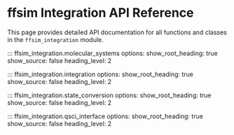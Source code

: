 # ffsim Integration API Reference

This page provides detailed API documentation for all functions and classes in the `ffsim_integration` module.

::: ffsim_integration.molecular_systems
    options:
      show_root_heading: true
      show_source: false
      heading_level: 2

::: ffsim_integration.integration
    options:
      show_root_heading: true
      show_source: false
      heading_level: 2

::: ffsim_integration.state_conversion
    options:
      show_root_heading: true
      show_source: false
      heading_level: 2

::: ffsim_integration.qsci_interface
    options:
      show_root_heading: true
      show_source: false
      heading_level: 2